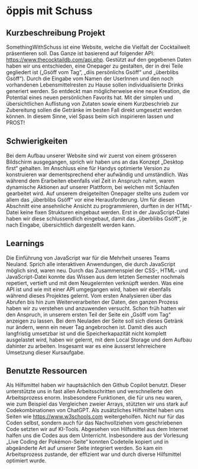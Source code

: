# öppis mit Schuss

## Kurzbeschreibung Projekt
SomethingWithSchuss ist eine Website, welche die Vielfalt der Cocktailwelt präsentieren soll. Das Ganze ist basierend auf folgender API: https://www.thecocktaildb.com/api.php. Gestützt auf den gegebenen Daten haben wir uns entschieden, eine Onepager zu gestalten, der in drei Teile gegliedert ist („Gsöff vom Tag“, „diis persönlichs Gsöff“ und „überblibs Gsöff“). Durch die Eingabe vom Namen der UserInnen und den noch vorhandenen Lebensmittelresten zu Hause sollen individualisierte Drinks generiert werden. So entdeckt man möglicherweise eine neue Kreation, die Potential eines neuen persönlichen Favorits hat. Mit der simplen und übersichtlichen Auflistung von Zutaten sowie einem Kurzbeschrieb zur Zubereitung sollen die Getränke im besten Fall direkt umgesetzt werden können. In diesem Sinne, viel Spass beim sich inspirieren lassen und PROST!

## Schwierigkeiten
Bei dem Aufbau unserer Website sind wir zuerst von einem grösseren Bildschirm ausgegangen, sprich wir haben uns an das Konzept „Desktop first“ gehalten. Im Anschluss eine für Handys optimierte Version zu konstruieren war dementsprechend eher aufwändig und umständlich. Was während dem Erarbeiten ebenfalls viel Zeit in Anspruch nahm, waren dynamische Aktionen auf unserer Plattform, bei welchen mit Schlaufen gearbeitet wird. 
Auf unserem dreigeteilten Onepager stellte uns zudem vor allem das „überblibs Gsöff“ vor eine Herausforderung. Um für diesen Abschnitt eine ansehnliche Ansicht zu programmieren, durften in der HTML-Datei keine fixen Strukturen eingebaut werden. Erst in der JavaScript-Datei haben wir diese schlussendlich eingebaut, damit das „überbliibs Gsöff“, je nach Eingabe, übersichtlich dargestellt werden kann.

## Learnings
Die Einführung von JavaScript war für die Mehrheit unseres Teams Neuland. Sprich alle interaktiven Anwendungen, die durch JavaScript möglich sind, waren neu. Durch das Zusammenspiel der CSS-, HTML- und JavaScript-Datei konnte das Wissen aus dem letzten Semester nochmals repetiert, vertieft und mit dem Neugelernten verknüpft werden. 
Was eine API ist und wie mit einer API umgegangen wird, haben wir ebenfalls während dieses Projektes gelernt. Vom ersten Analysieren über das Abrufen bis hin zum Weiterverarbeiten der Daten, den ganzen Prozess haben wir zu verstehen und anzuwenden versucht. Schon früh hatten wir den Anspruch, in unserem ersten Teil der Seite ein „Gsöff vom Tag“ anzeigen zu lassen. Bei dem Neuladen der Seite soll sich dieses Getränk nur ändern, wenn ein neuer Tag angebrochen ist. Damit dies auch langfristig umsetzbar ist und die Speicherkapazität nicht komplett ausgelastet wird, haben wir gelernt, mit dem Local Storage und dem Aufbau dahinter zu arbeiten. Insgesamt war es eine äusserst lehrreichere Umsetzung dieser Kursaufgabe.

 
## Benutzte Ressourcen
Als Hilfsmittel haben wir hauptsächlich den Github Copilot benutzt. Dieser unterstützte uns in fast allen Arbeitsschritten und verschnellerte den Arbeitsprozess enorm. Insbesondere Funktionen, die für uns neu waren, wie zum Beispiel das Vergleichen zweier Arrays, stützten wir uns stark auf Codekombinationen von ChatGPT. Als zusätzliches Hilfsmittel haben uns Seiten wie https://www.w3schools.com weitergeholfen. Nicht nur für das Coden selbst, sondern auch für das Nachvollziehen vom geschriebenen Code setzten wir auf KI-Tools.
Abgesehen von Hilfsmittel aus dem Internet halfen uns die Codes aus dem Unterricht. Insbesondere aus der Vorlesung „Live Coding der Pokémon-Seite“ konnten Codeteile kopiert und in abgeänderte Art auf unserer Seite integriert werden. So kam ein Arbeitsprozess zustande, der effizient war und durch diverse Hilfsmittel optimiert wurde.
